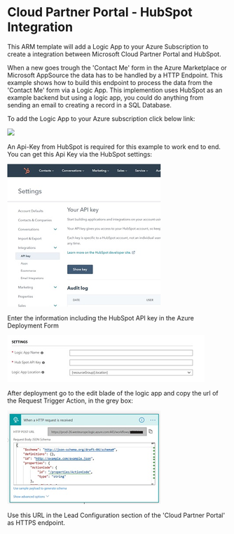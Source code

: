 # Cloud Partner Portal - HubSpot Integration

This ARM template will add a Logic App to your Azure Subscription to create a integration between Microsoft Cloud Partner Portal and HubSpot. 

When a new goes trough the 'Contact Me' form in the Azure Marketplace or Microsoft AppSource the data has to be handled by a HTTP Endpoint. 
This example shows how to build this endpoint to process the data from the 'Contact Me' form via a Logic App. 
This implemention uses HubSpot as an example backend but using a logic app, you could do anything from sending an email to creating a record in a SQL Database.

To add the Logic App to your Azure subscription click below link:

<a href="https://portal.azure.com/#create/Microsoft.Template/uri/https%3A%2F%2Fraw.githubusercontent.com%2Fsvandenhoven%2FPartnerPortalHubSpotIntegration%2Fmaster%2FLogicAppARM%2FLogicApp.json" target="_blank">
    <img src="http://azuredeploy.net/deploybutton.png"/>
</a>

An Api-Key from HubSpot is required for this example to work end to end. You can get this Api Key via the HubSpot settings:

[![hubspotapikey](images/hubspotapikey_thumb.jpg "hubspotapikey")](images/hubspotapikey.jpg)
 
Enter the information including the HubSpot API key in the Azure Deployment Form

[![azureportal](images/azureportal_thumb.jpg "azureportal")](images/azureportal.jpg)

After deployment go to the edit blade of the logic app and copy the url of the Request Trigger Action, in the grey box: 

[![httprequest](images/httprequest_thumb.jpg "httprequest")](images/httprequest.jpg) 

Use this URL in the Lead Configuration section of the 'Cloud Partner Portal' as HTTPS endpoint.
 